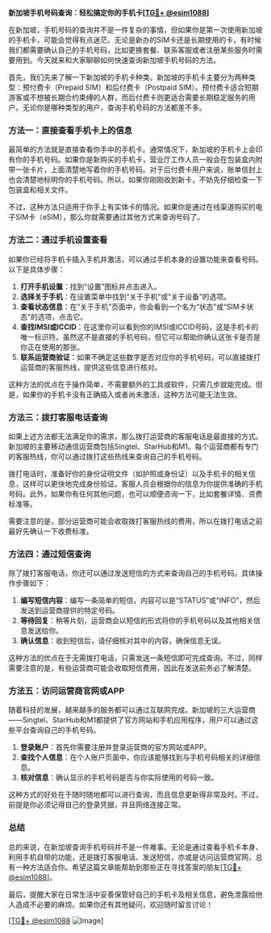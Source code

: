 **新加坡手机号码查询：轻松搞定你的手机卡[[TG💪+ @esim1088](https://t.me/s/esim1088)]**

在新加坡，手机号码的查询并不是一件复杂的事情，但如果你是第一次使用新加坡的手机卡，可能会觉得有点迷茫。无论是新办的SIM卡还是长期使用的卡，有时候我们都需要确认自己的手机号码，比如更换套餐、联系客服或者注册某些服务时需要用到。今天就来和大家聊聊如何快速查询新加坡手机号码的方法。

首先，我们先来了解一下新加坡的手机卡种类。新加坡的手机卡主要分为两种类型：预付费卡（Prepaid SIM）和后付费卡（Postpaid SIM）。预付费卡适合短期游客或不想被长期合约束缚的人群，而后付费卡则更适合需要长期稳定服务的用户。无论你是哪种类型的用户，查询手机号码的方法都差不多。

### **方法一：直接查看手机卡上的信息**

最简单的方法就是直接查看你手中的手机卡。通常情况下，新加坡的手机卡上会印有你的手机号码。如果你是新购买的手机卡，营业厅工作人员一般会在包装盒内附带一张卡片，上面清楚地写着你的手机号码。对于后付费卡用户来说，账单信封上也会清楚地标明你的手机号码。所以，如果你刚刚收到新卡，不妨先仔细检查一下包装盒和相关文件。

不过，这种方法只适用于你手上有实体卡的情况。如果你是通过在线渠道购买的电子SIM卡（eSIM），那么你就需要通过其他方式来查询号码了。

### **方法二：通过手机设置查看**

如果你已经将手机卡插入手机并激活，可以通过手机本身的设置功能来查看号码。以下是具体步骤：

1. **打开手机设置**：找到“设置”图标并点击进入。
2. **选择关于手机**：在设置菜单中找到“关于手机”或“关于设备”的选项。
3. **查看状态信息**：在“关于手机”页面中，你会看到一个名为“状态”或“SIM卡状态”的选项，点击它。
4. **查找IMSI或ICCID**：在这里你可以看到你的IMSI或ICCID号码，这是手机卡的唯一标识符。虽然这不是直接的手机号码，但它可以帮助你确认这张卡是否是你正在使用的那张。
5. **联系运营商验证**：如果不确定这些数字是否对应你的手机号码，可以直接拨打运营商的客服热线，提供这些信息进行核对。

这种方法的优点在于操作简单，不需要额外的工具或软件，只需几步就能完成。但是，如果你的手机卡没有正确插入或者尚未激活，这种方法可能无法生效。

### **方法三：拨打客服电话查询**

如果上述方法都无法满足你的需求，那么拨打运营商的客服电话是最直接的方式。新加坡的主要移动通信运营商包括Singtel、StarHub和M1。每个运营商都有专门的客服热线，你可以通过拨打这些热线来查询自己的手机号码。

拨打电话时，准备好你的身份证明文件（如护照或身份证）以及手机卡的相关信息，这样可以更快地完成身份验证。客服人员会根据你的信息为你提供准确的手机号码。此外，如果你有任何其他问题，也可以顺便咨询一下，比如套餐详情、资费标准等。

需要注意的是，部分运营商可能会收取拨打客服热线的费用，所以在拨打电话之前最好先确认一下收费标准。

### **方法四：通过短信查询**

除了拨打客服电话，你还可以通过发送短信的方式来查询自己的手机号码。具体操作步骤如下：

1. **编写短信内容**：编写一条简单的短信，内容可以是“STATUS”或“INFO”，然后发送到运营商提供的特定号码。
2. **等待回复**：稍等片刻，运营商会以短信的形式将你的手机号码以及其他相关信息发送给你。
3. **确认信息**：收到短信后，请仔细核对其中的内容，确保信息无误。

这种方法的优点在于无需拨打电话，只需发送一条短信即可完成查询。不过，同样需要注意的是，有些运营商可能会收取短信费用，因此在发送前务必了解清楚。

### **方法五：访问运营商官网或APP**

随着科技的发展，越来越多的服务都可以通过互联网完成。新加坡的三大运营商——Singtel、StarHub和M1都提供了官方网站和手机应用程序，用户可以通过这些平台查询自己的手机号码。

1. **登录账户**：首先你需要注册并登录运营商的官方网站或APP。
2. **查找个人信息**：在个人账户页面中，你应该能够找到与手机号码相关的详细信息。
3. **核对信息**：确认显示的手机号码是否与你实际使用的号码一致。

这种方式的好处在于随时随地都可以进行查询，而且信息更新得非常及时。不过，前提是你必须记得自己的登录凭据，并且网络连接正常。

### **总结**

总的来说，在新加坡查询手机号码并不是一件难事。无论是通过查看手机卡本身、利用手机自带的功能，还是拨打客服电话、发送短信，亦或是访问运营商官网，总有一种方法适合你。希望这篇文章能帮助到那些正在寻找答案的朋友[[TG💪+ @esim1088](https://t.me/s/esim1088)]。

最后，提醒大家在日常生活中妥善保管好自己的手机卡及相关信息，避免泄露给他人造成不必要的麻烦。如果你还有其他疑问，欢迎随时留言讨论！

[[TG💪+ @esim1088](https://t.me/s/esim1088) ![Image](https://i.postimg.cc/4NQfJmqS/Snipaste-2025-05-13-00-14-12.png)]